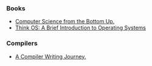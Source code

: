 ### Books

- [Computer Science from the Bottom Up.](https://www.bottomupcs.com/index.xhtml)
- [Think OS: A Brief Introduction to Operating Systems](https://greenteapress.com/wp/think-os)

### Compilers

- [A Compiler Writing Journey.](https://github.com/DoctorWkt/acwj)
